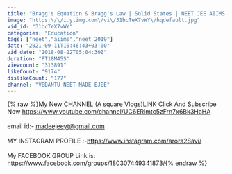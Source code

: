 ```yaml
---
title: "Bragg's Equation & Bragg's Law | Solid States | NEET JEE AIIMS | 12th Board"
image: "https:\/\/i.ytimg.com\/vi\/31bcTeX7vWY\/hqdefault.jpg"
vid_id: "31bcTeX7vWY"
categories: "Education"
tags: ["neet","aiims","neet 2019"]
date: "2021-09-11T16:46:43+03:00"
vid_date: "2018-08-22T05:04:30Z"
duration: "PT18M45S"
viewcount: "313891"
likeCount: "9174"
dislikeCount: "177"
channel: "VEDANTU NEET MADE EJEE"
---
```

{% raw %}My New CHANNEL (A square Vlogs)LINK Click And Subscribe Now <a rel="nofollow" target="blank" href="https://www.youtube.com/channel/UC6ERimtc5zFrn7x6Bk3HaHA">https://www.youtube.com/channel/UC6ERimtc5zFrn7x6Bk3HaHA</a><br /><br />email id:- madeejeeyt@gmail.com<br /><br />MY INSTAGRAM PROFILE :-<a rel="nofollow" target="blank" href="https://www.instagram.com/arora28avi/">https://www.instagram.com/arora28avi/</a><br /><br />My FACEBOOK GROUP Link is: <a rel="nofollow" target="blank" href="https://www.facebook.com/groups/180307449341873/">https://www.facebook.com/groups/180307449341873/</a>{% endraw %}
